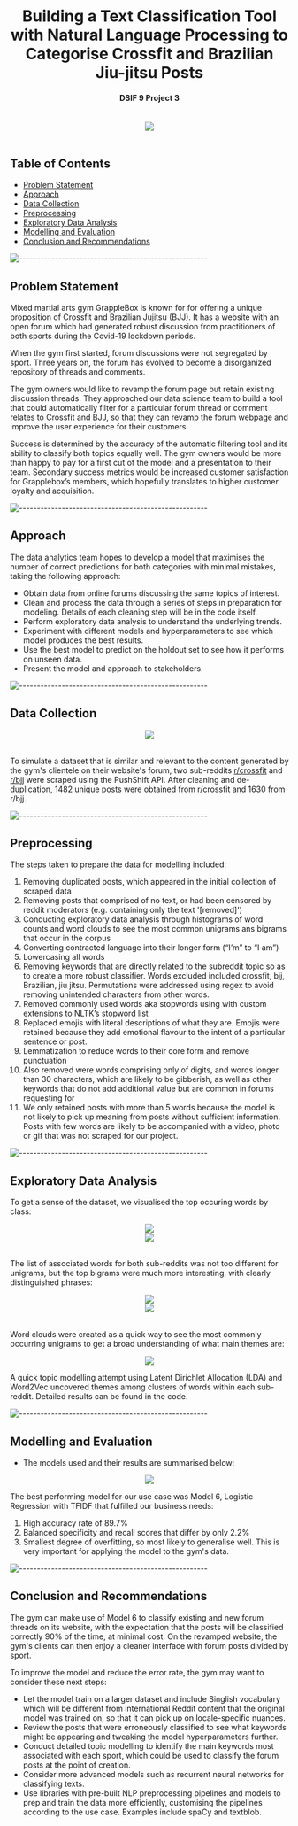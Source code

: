 
<h1 align="center"> Building a Text Classification Tool with Natural Language Processing to Categorise Crossfit and Brazilian Jiu-jitsu Posts </h1>
<h4 align="center"> DSIF 9 Project 3 </h4>  

<br>

<div align="center"><img src="./images/cf_gif.gif"></div>

<br>

## Table of Contents

- [Problem Statement](#problem-statement)
- [Approach](#approach)
- [Data Collection](#data-collection)
- [Preprocessing](#preprocessing)
- [Exploratory Data Analysis](#exploratory-data-analysis)
- [Modelling and Evaluation](#modelling)
- [Conclusion and Recommendations](#conclusion)


![-----------------------------------------------------](https://raw.githubusercontent.com/andreasbm/readme/master/assets/lines/rainbow.png)

<div id="problem-statement"></div>

## Problem Statement

Mixed martial arts gym GrappleBox is known for for offering a unique proposition of Crossfit and Brazilian Jujitsu (BJJ). It has a website with an open forum which had generated robust discussion from practitioners of both sports during the Covid-19 lockdown periods. 

When the gym first started, forum discussions were not segregated by sport. Three years on, the forum has evolved to become a disorganized repository of threads and comments.

The gym owners would like to revamp the forum page but retain existing discussion threads. They approached our data science team to build a tool that could automatically filter for a particular forum thread or comment relates to Crossfit and BJJ, so that they can revamp the forum webpage and improve the user experience for their customers. 

Success is determined by the accuracy of the automatic filtering tool and its ability to classify both topics equally well. The gym owners would be more than happy to pay for a first cut of the model and a presentation to their team. Secondary success metrics would be increased customer satisfaction for Grapplebox’s members, which hopefully translates to higher customer loyalty and acquisition. 


![-----------------------------------------------------](https://raw.githubusercontent.com/andreasbm/readme/master/assets/lines/rainbow.png)

<div id="approach"></div>

## Approach

The data analytics team hopes to develop a model that maximises the number of correct predictions for both categories with minimal mistakes, taking the following approach:

- Obtain data from online forums discussing the same topics of interest. 
- Clean and process the data through a series of steps in preparation for modeling. Details of each cleaning step will be in the code itself.
- Perform exploratory data analysis to understand the underlying trends.
- Experiment with different models and hyperparameters to see which model produces the best results.
- Use the best model to predict on the holdout set to see how it performs on unseen data.
- Present the model and approach to stakeholders.


![-----------------------------------------------------](https://raw.githubusercontent.com/andreasbm/readme/master/assets/lines/rainbow.png)


<div id="data-collection"></div>

## Data Collection

<div align="center"><img src="./images/reddits.png"></div>
<br>

To simulate a dataset that is similar and relevant to the content generated by the gym's clientele on their website's forum, two sub-reddits [r/crossfit](https://www.reddit.com/r/crossfit/) and [r/bjj](https://www.reddit.com/r/bjj/) were scraped using the PushShift API. After cleaning and de-duplication, 1482 unique posts were obtained from r/crossfit and 1630 from r/bjj.



![-----------------------------------------------------](https://raw.githubusercontent.com/andreasbm/readme/master/assets/lines/rainbow.png)


<div id="preprocessing"></div>

## Preprocessing

The steps taken to prepare the data for modelling included:

1) Removing duplicated posts, which appeared in the initial collection of scraped data
2) Removing posts that comprised of no text, or had been censored by reddit moderators (e.g. containing only the text '[removed]')
3) Conducting exploratory data analysis through histograms of word counts and word clouds to see the most common unigrams ans bigrams that occur in the corpus
4) Converting contracted language into their longer form (“I’m” to “I am”)
5) Lowercasing all words
6) Removing keywords that are directly related to the subreddit topic so as to create a more robust classifier. Words excluded included crossfit, bjj, Brazilian, jiu jitsu. Permutations were addressed using regex to avoid removing unintended characters from other words.
7) Removed commonly used words aka stopwords using with custom extensions to NLTK’s stopword list 
8) Replaced emojis with literal descriptions of what they are. Emojis were retained because they add emotional flavour to the intent of a particular sentence or post.
9) Lemmatization to reduce words to their core form and remove punctuation
10) Also removed were words comprising only of digits, and words longer than 30 characters, which are likely to be gibberish, as well as other keywords that do not add additional value but are common in forums requesting for 
11) We only retained posts with more than 5 words because the model is not likely to pick up meaning from posts without sufficient information. Posts with few words are likely to be accompanied with a video, photo or gif that was not scraped for our project. 


![-----------------------------------------------------](https://raw.githubusercontent.com/andreasbm/readme/master/assets/lines/rainbow.png)


<div id="exploratory-data-analysis"></div>

## Exploratory Data Analysis

To get a sense of the dataset, we visualised the top occuring words by class:


<div align="center"><img src="./images/cf_unigram.jpg"></div>

<div align="center"><img src="./images/bjj_unigram.jpg"></div>

<br>

The list of associated words for both sub-reddits was not too different for unigrams, but the top bigrams were much more interesting, with clearly distinguished phrases:

<div align="center"><img src="./images/cf_bigram.jpg"></div>


<div align="center"><img src="./images/bjj_bigram.jpg"></div>


<br>

Word clouds were created as a quick way to see the most commonly occurring unigrams to get a broad understanding of what main themes are:

<div align="center"><img src="./images/wordcloud.jpg"></div>

A quick topic modelling attempt using Latent Dirichlet Allocation (LDA) and Word2Vec uncovered themes among clusters of words within each sub-reddit. Detailed results can be found in the code.



![-----------------------------------------------------](https://raw.githubusercontent.com/andreasbm/readme/master/assets/lines/rainbow.png)

<div id="modelling"></div>

## Modelling and Evaluation 

- The models used and their results are summarised below:

<div align="center"><img src="./images/results.jpg"></div>

The best performing model for our use case was Model 6, Logistic Regression with TFIDF that fulfilled our business needs:


1) High accuracy rate of 89.7%
2) Balanced specificity and recall scores that differ by only 2.2%
3) Smallest degree of overfitting, so most likely to generalise well. This is very important for applying the model to the gym's data.



![-----------------------------------------------------](https://raw.githubusercontent.com/andreasbm/readme/master/assets/lines/rainbow.png)
    
<div id="conclusion"></div>
    
## Conclusion and Recommendations

The gym can make use of Model 6 to classify existing and new forum threads on its website, with the expectation that the posts will be classified correctly 90% of the time, at minimal cost. On the revamped website, the gym's clients can then enjoy a cleaner interface with forum posts divided by sport. 
    
To improve the model and reduce the error rate, the gym may want to consider these next steps:

- Let the model train on a larger dataset and include Singlish vocabulary which will be different from international Reddit content that the original model was trained on, so that it can pick up on locale-specific nuances.
- Review the posts that were erroneously classified to see what keywords might be appearing and tweaking the model hyperparameters further.
- Conduct detailed topic modelling to identify the main keywords most associated with each sport, which could be used to classify the forum posts at the point of creation.
- Consider more advanced models such as recurrent neural networks for classifying texts. 
- Use libraries with pre-built NLP preprocessing pipelines and models to prep and train the data more efficiently, customising the pipelines according to the use case. Examples include spaCy and textblob.
